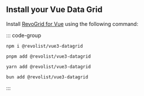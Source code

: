 ## Install your Vue Data Grid


Install [RevoGrid for Vue](https://github.com/revolist/vue3-datagrid) using the following command:

::: code-group

```npm
npm i @revolist/vue3-datagrid

```

```pnpm
pnpm add @revolist/vue3-datagrid
```

```yarn
yarn add @revolist/vue3-datagrid
```

```bun
bun add @revolist/vue3-datagrid
```
:::
